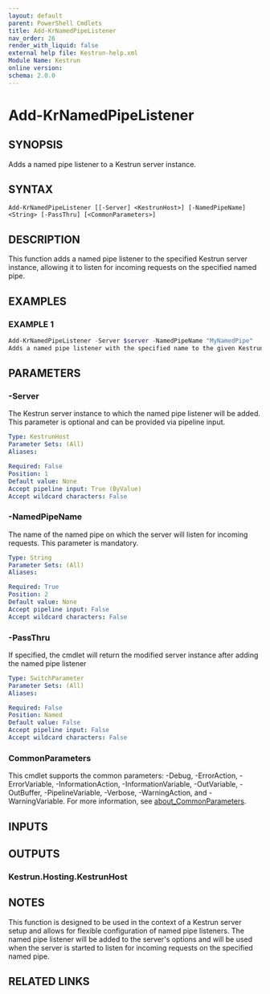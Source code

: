 ```yaml
---
layout: default
parent: PowerShell Cmdlets
title: Add-KrNamedPipeListener
nav_order: 26
render_with_liquid: false
external help file: Kestrun-help.xml
Module Name: Kestrun
online version:
schema: 2.0.0
---
```


# Add-KrNamedPipeListener

## SYNOPSIS
Adds a named pipe listener to a Kestrun server instance.

## SYNTAX

```
Add-KrNamedPipeListener [[-Server] <KestrunHost>] [-NamedPipeName] <String> [-PassThru] [<CommonParameters>]
```

## DESCRIPTION
This function adds a named pipe listener to the specified Kestrun server instance, allowing it to listen for incoming requests on the specified named pipe.

## EXAMPLES

### EXAMPLE 1
```powershell
Add-KrNamedPipeListener -Server $server -NamedPipeName "MyNamedPipe"
Adds a named pipe listener with the specified name to the given Kestrun server instance.
```

## PARAMETERS

### -Server
The Kestrun server instance to which the named pipe listener will be added.
This parameter is optional and can be provided via pipeline input.

```yaml
Type: KestrunHost
Parameter Sets: (All)
Aliases:

Required: False
Position: 1
Default value: None
Accept pipeline input: True (ByValue)
Accept wildcard characters: False
```

### -NamedPipeName
The name of the named pipe on which the server will listen for incoming requests.
This parameter is mandatory.

```yaml
Type: String
Parameter Sets: (All)
Aliases:

Required: True
Position: 2
Default value: None
Accept pipeline input: False
Accept wildcard characters: False
```

### -PassThru
If specified, the cmdlet will return the modified server instance after adding the named pipe listener

```yaml
Type: SwitchParameter
Parameter Sets: (All)
Aliases:

Required: False
Position: Named
Default value: False
Accept pipeline input: False
Accept wildcard characters: False
```

### CommonParameters
This cmdlet supports the common parameters: -Debug, -ErrorAction, -ErrorVariable, -InformationAction, -InformationVariable, -OutVariable, -OutBuffer, -PipelineVariable, -Verbose, -WarningAction, and -WarningVariable. For more information, see [about_CommonParameters](http://go.microsoft.com/fwlink/?LinkID=113216).

## INPUTS

## OUTPUTS

### Kestrun.Hosting.KestrunHost
## NOTES
This function is designed to be used in the context of a Kestrun server setup and allows for flexible configuration of named pipe listeners.
The named pipe listener will be added to the server's options and will be used when the server is started to listen for incoming requests on the specified named pipe.

## RELATED LINKS
